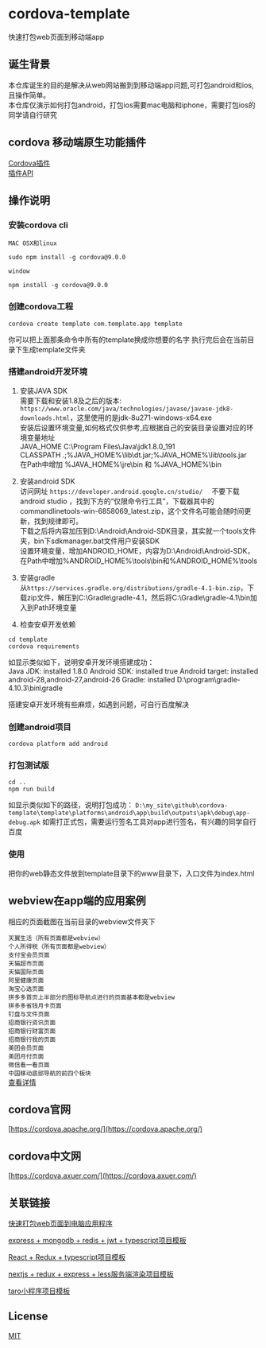 # cordova-template

快速打包web页面到移动端app

## 诞生背景

本仓库诞生的目的是解决从web网站搬到到移动端app问题,可打包android和ios,且操作简单。  
本仓库仅演示如何打包android，打包ios需要mac电脑和iphone，需要打包ios的同学请自行研究

## cordova 移动端原生功能插件

[Cordova插件](https://cordova.axuer.com/plugins/)  
[插件API](https://cordova.axuer.com/docs/zh-cn/latest/)

## 操作说明

### 安装cordova cli

```MAC OSX和linux```

```shell
sudo npm install -g cordova@9.0.0
```

```window```

```shell
npm install -g cordova@9.0.0
```

### 创建cordova工程

```shell
cordova create template com.template.app template
```

你可以把上面那条命令中所有的template换成你想要的名字
执行完后会在当前目录下生成template文件夹

### 搭建android开发环境

1. 安装JAVA SDK  
需要下载和安装1.8及之后的版本: ```https://www.oracle.com/java/technologies/javase/javase-jdk8-downloads.html```，这里使用的是jdk-8u271-windows-x64.exe  
安装后设置环境变量,如何格式仅供参考,应根据自己的安装目录设置对应的环境变量地址  
JAVA_HOME  C:\Program Files\Java\jdk1.8.0_191  
CLASSPATH  .;%JAVA_HOME%\lib\dt.jar;%JAVA_HOME%\lib\tools.jar  
在Path中增加 %JAVA_HOME%\jre\bin  和 %JAVA_HOME%\bin  

2. 安装android SDK  
访问网址  ```https://developer.android.google.cn/studio/  ```
不要下载android studio ，找到下方的“仅限命令行工具”，下载器其中的 commandlinetools-win-6858069_latest.zip，这个文件名可能会随时间更新，找到规律即可。  
下载之后将内容加压到D:\Android\Android-SDK目录，其实就一个tools文件夹，bin下sdkmanager.bat文件用户安装SDK  
设置环境变量，增加ANDROID_HOME，内容为D:\Android\Android-SDK，在Path中增加%ANDROID_HOME%\tools\bin和%ANDROID_HOME%\tools

3. 安装gradle  
从```https://services.gradle.org/distributions/gradle-4.1-bin.zip```，下载zip文件，解压到C:\Gradle\gradle-4.1，然后将C:\Gradle\gradle-4.1\bin加入到Path环境变量  

4. 检查安卓开发依赖

```shell
cd template
cordova requirements
```

如显示类似如下，说明安卓开发环境搭建成功：  
Java JDK: installed 1.8.0
Android SDK: installed true
Android target: installed android-28,android-27,android-26
Gradle: installed D:\program\gradle-4.10.3\bin\gradle

搭建安卓开发环境有些麻烦，如遇到问题，可自行百度解决

### 创建android项目  

```shell
cordova platform add android
```

### 打包测试版

```shell
cd ..
npm run build
```

如显示类似如下的路径，说明打包成功： ```D:\my_site\github\cordova-template\template\platforms\android\app\build\outputs\apk\debug\app-debug.apk```
如需打正式包，需要运行签名工具对app进行签名，有兴趣的同学自行百度

### 使用

把你的web静态文件放到template目录下的www目录下，入口文件为index.html

## webview在app端的应用案例

相应的页面截图在当前目录的webview文件夹下

```天翼生活（所有页面都是webview）```  
```个人所得税（所有页面都是webview）```  
```支付宝会员页面```  
```天猫超市页面```  
```天猫国际页面```  
```阿里健康页面```  
```淘宝心选页面```  
```拼多多首页上半部分的图标导航点进行的页面基本都是webview```  
```拼多多省钱月卡页面```  
```钉盘与文件页面```  
```招商银行资讯页面```  
```招商银行财富页面```  
```招商银行我的页面```  
```美团会员页面```  
```美团月付页面```  
```微信看一看页面```  
```中国移动底部导航的前四个板块```  
[查看详情](./webview/main.md)

## cordova官网

[https://cordova.apache.org/](https://cordova.apache.org/)

## cordova中文网

[https://cordova.axuer.com/](https://cordova.axuer.com/)

## 关联链接

[快速打包web页面到电脑应用程序](https://github.com/zhoushoujian/electron-template)  

[express + mongodb + redis + jwt + typescript项目模板](https://github.com/zhoushoujian/typescript-express-templates)  

[React + Redux + typescript项目模板](https://github.com/zhoushoujian/typescript-react-templates)  

[nextjs + redux + express + less服务端渲染项目模板](https://github.com/zhoushoujian/nextjs)

[taro小程序项目模板](https://github.com/zhoushoujian/taro)

## License

[MIT](./LICENSE)
